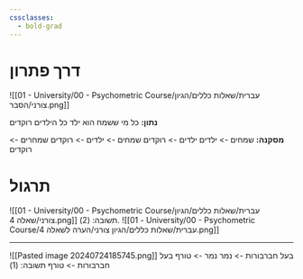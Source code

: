 ```yaml
---
cssclasses:
  - bold-grad
---
```

# דרך פתרון
![[01 - University/00 - Psychometric Course/עברית/שאלות כללים/הגיון צורני/הסבר.png]]

**נתון:**
כל מי ששמח הוא ילד
כל הילדים רוקדים

**מסקנה:**
שמחים -> ילדים
ילדים -> רוקדים
שמחים -> ילדים -> רוקדים
שמחרים -> רוקדים

# תרגול

![[01 - University/00 - Psychometric Course/עברית/שאלות כללים/הגיון צורני/שאלה 4.png]]
תשובה: (2).
![[01 - University/00 - Psychometric Course/עברית/שאלות כללים/הגיון צורני/הערה לשאלה 4.png]]
***
 ![[Pasted image 20240724185745.png]]
 בעל חברבורות -> נמר
 נמר -> טורף
 בעל חברבורות -> טורף
 תשובה: (1)